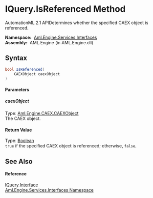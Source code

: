 IQuery.IsReferenced Method
==========================
AutomationML 2.1 APIDetermines whether the specified CAEX object is referenced.

  **Namespace:**  [Aml.Engine.Services.Interfaces][1]  
  **Assembly:**  AML.Engine (in AML.Engine.dll)

Syntax
------

```csharp
bool IsReferenced(
	CAEXObject caexObject
)
```

#### Parameters

##### *caexObject*
Type: [Aml.Engine.CAEX.CAEXObject][2]  
The CAEX object.

#### Return Value
Type: [Boolean][3]  
`true` if the specified CAEX object is referenced; otherwise, `false`. 

See Also
--------

#### Reference
[IQuery Interface][4]  
[Aml.Engine.Services.Interfaces Namespace][1]  

[1]: ../README.md
[2]: ../../Aml.Engine.CAEX/CAEXObject/README.md
[3]: https://docs.microsoft.com/dotnet/api/system.boolean
[4]: README.md
[5]: https://www.automationml.org
[6]: ../../icons/logoShade.png